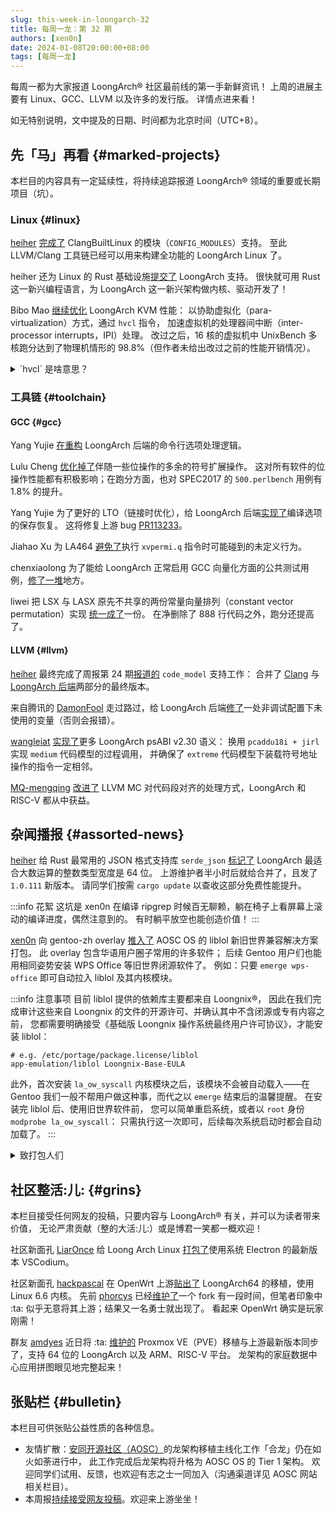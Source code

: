 ```yaml
---
slug: this-week-in-loongarch-32
title: 每周一龙：第 32 期
authors: [xen0n]
date: 2024-01-08T20:00:00+08:00
tags: [每周一龙]
---
```


每周一都为大家报道 LoongArch&reg; 社区最前线的第一手新鲜资讯！
上周的进展主要有 Linux、GCC、LLVM 以及许多的发行版。
详情点进来看！

<!-- truncate -->

如无特别说明，文中提及的日期、时间都为北京时间（UTC+8）。

## 先「马」再看 {#marked-projects}

本栏目的内容具有一定延续性，将持续追踪报道 LoongArch&reg; 领域的重要或长期项目（坑）。

### Linux {#linux}

[heiher] [完成了](https://github.com/ClangBuiltLinux/linux/issues/1884#issuecomment-1879564435)
ClangBuiltLinux 的模块（`CONFIG_MODULES`）支持。
至此 LLVM/Clang 工具链已经可以用来构建全功能的 LoongArch Linux 了。

heiher 还为 Linux 的 Rust 基础设施[提交了](https://lore.kernel.org/rust-for-linux/20240106065941.180796-1-wangrui@loongson.cn/)
LoongArch 支持。
很快就可用 Rust 这一新兴编程语言，为 LoongArch 这一新兴架构做内核、驱动开发了！

Bibo Mao [继续优化](https://lore.kernel.org/loongarch/20240108064056.232546-1-maobibo@loongson.cn/)
LoongArch KVM 性能：
以协助虚拟化（para-virtualization）方式，通过 `hvcl` 指令，
加速虚拟机的处理器间中断（inter-processor interrupts，IPI）处理。
改过之后，16 核的虚拟机中 UnixBench 多核跑分达到了物理机情形的 98.8%（但作者未给出改过之前的性能开销情况）。

<details>
<summary>`hvcl` 是啥意思？</summary>

从用法上看，`hvcl` 是 `HyperVisor CaLl` 的缩写，「监管调用」的意思：向虚拟机管理器（VM hypervisor）请求些什么。

这样一来，可能有的读者会琢磨了：为啥不像 `syscall` 一样，叫一个长一点但更完整的名字呢？
作为一个能够对最常用指令之一却取到 `pcaddu12i` 这样长的名字保持容忍的架构，
显然 `hypcall` 这种名字更达意，并且与常用指令 `syscall` 风格一致。
实则不然：在 `dbcl`（`DeBugger CaLl`，调试器调用；用来将下位机 CPU 放入调试模式）与 `hvcl` 之间，
`syscall` 反倒成了「异类」！

为了降低学习者的记忆负担，笔者以为命名上如果能做到一致，可能更加友好：
要么将 `dbcl` 与 `hvcl` 改成更达意的 `dbgcall` 与 `hypcall`，
要么将 `syscall` 改成更简练的 `sycl` 或 `sscl` 之类。
考虑到 `syscall` 是个常见单词了，不用背，那么前一种改法可能更受欢迎。
汇编代码的兼容性不会受影响，因为先前的名称一时半会:儿:不会被移除支持。

</details>

[heiher]: https://github.com/heiher

### 工具链 {#toolchain}

#### GCC {#gcc}

Yang Yujie [在重构](https://gcc.gnu.org/pipermail/gcc-patches/2024-January/642084.html)
LoongArch 后端的命令行选项处理逻辑。

Lulu Cheng [优化掉了](https://gcc.gnu.org/pipermail/gcc-patches/2024-January/641989.html)伴随一些位操作的多余的符号扩展操作。
这对所有软件的位操作性能都有积极影响；在跑分方面，也对 SPEC2017 的 `500.perlbench` 用例有 1.8% 的提升。

Yang Yujie 为了更好的 LTO（链接时优化），给 LoongArch 后端[实现了](https://gcc.gnu.org/pipermail/gcc-patches/2024-January/641930.html)编译选项的保存恢复。
这将修复上游 bug [PR113233](https://gcc.gnu.org/PR113233)。

Jiahao Xu 为 LA464 [避免了](https://gcc.gnu.org/pipermail/gcc-patches/2024-January/641889.html)执行
`xvpermi.q` 指令时可能碰到的未定义行为。

chenxiaolong 为了能给 LoongArch 正常启用 GCC 向量化方面的公共测试用例，[修了](https://gcc.gnu.org/pipermail/gcc-patches/2024-January/641868.html)[一堆](https://gcc.gnu.org/pipermail/gcc-patches/2024-January/641878.html)地方。

liwei 把 LSX 与 LASX 原先不共享的两份常量向量排列（constant vector permutation）实现
[统一成了](https://gcc.gnu.org/pipermail/gcc-patches/2023-December/641477.html)一份。
在净删除了 888 行代码之外，跑分还提高了。

#### LLVM {#llvm}

[heiher] 最终完成了周报第 24 期[报道的](./2023-11-13-this-week-in-loongarch-24.md#llvm) `code_model` 支持工作：
合并了 [Clang](https://github.com/llvm/llvm-project/pull/72078) 与
[LoongArch 后端](https://github.com/llvm/llvm-project/pull/72079)两部分的最终版本。

来自腾讯的 [DamonFool] 走过路过，给 LoongArch 后端[修了](https://github.com/llvm/llvm-project/commit/52d1397e38ee88b170585c9c824d08e6975890ca)一处非调试配置下未使用的变量（否则会报错）。

[wangleiat] [实现了](https://github.com/llvm/llvm-project/pull/76555)更多
LoongArch psABI v2.30 语义：
换用 `pcaddu18i + jirl` 实现 `medium` 代码模型的过程调用，
并确保了 `extreme` 代码模型下装载符号地址操作的指令一定相邻。

[MQ-mengqing] [改进了](https://github.com/llvm/llvm-project/pull/76552)
LLVM MC 对代码段对齐的处理方式，LoongArch 和 RISC-V 都从中获益。

[DamonFool]: https://github.com/DamonFool
[wangleiat]: https://github.com/wangleiat
[MQ-mengqing]: https://github.com/MQ-mengqing

## 杂闻播报 {#assorted-news}

[heiher] 给 Rust 最常用的 JSON 格式支持库 `serde_json`
[标记了](https://github.com/serde-rs/json/pull/1100)
LoongArch 最适合大数运算的整数类型宽度是 64 位。
上游维护者半小时后就给合并了，且发了 `1.0.111` 新版本。
请同学们按需 `cargo update` 以查收这部分免费性能提升。

:::info 花絮
这坑是 xen0n 在编译 ripgrep 时候百无聊赖，躺在椅子上看屏幕上滚动的编译进度，偶然注意到的。
有时躺平放空也能创造价值！
:::

[xen0n] 向 gentoo-zh overlay [推入了](https://github.com/microcai/gentoo-zh/pull/4109)
AOSC OS 的 liblol 新旧世界兼容解决方案打包。
此 overlay 包含华语用户圈子常用的许多软件；
后续 Gentoo 用户们也能用相同姿势安装 WPS Office 等旧世界闭源软件了。
例如：只要 `emerge wps-office` 即可自动拉入 liblol 及其内核模块。

:::info 注意事项
目前 liblol 提供的依赖库主要都来自 Loongnix&reg;，
因此在我们完成审计这些来自 Loongnix 的文件的开源许可、并确认其中不含闭源或专有内容之前，
您都需要明确接受《基础版 Loongnix 操作系统最终用户许可协议》，才能安装 liblol：

```
# e.g. /etc/portage/package.license/liblol
app-emulation/liblol Loongnix-Base-EULA
```

此外，首次安装 `la_ow_syscall` 内核模块之后，该模块不会被自动载入——在 Gentoo
我们一般不帮用户做这种事，而代之以 `emerge` 结束后的温馨提醒。
在安装完 liblol 后、使用旧世界软件前，
您可以简单重启系统，或者以 `root` 身份 `modprobe la_ow_syscall`：
只需执行这一次即可，后续每次系统启动时都会自动加载了。
:::

<details>
<summary>致打包人们</summary>

对旧世界软件包的标记方式是 `RDEPEND` 中的 `loong? ( virtual/loong-ow-compat )`
表达式。

需要注意：旧世界程序的动态链接依赖都是基于 liblol sysroot（`/opt/lol`）解析的，
而与宿主系统 libdir 无关。
这与 Gentoo 当下的 multilib 方案不同，反倒与几年前的 `emul-linux-x86-*` 大包神似；
因此大部分情况下，意在满足动态链接依赖的 `RDEPEND` 项，都不应当对 `loong` 适用。

打包人们可参考 [WPS Office 的打包做法](https://github.com/microcai/gentoo-zh/pull/4112)，
为其他旧世界软件打包。
提交前，记得简单测下软件功能：
如果 liblol sysroot 里缺依赖，可以[去 liblol 上游报告](https://github.com/shankerwangmiao/liblol/issues)。

后续，此打包工作（尤其是起到标记作用的 virtual 包）将进一步上游至 Gentoo 主源；
这将在 liblol 的 license 审计工作完成之后进行。

</details>

[xen0n]: https://github.com/xen0n

## 社区整活:儿: {#grins}

本栏目接受任何网友的投稿，只要内容与 LoongArch&reg; 有关，并可以为读者带来价值，
无论严肃贡献（整的大活:儿:）或是博君一笑都一概欢迎！

社区新面孔 [LiarOnce] 给 Loong Arch Linux [打包了](https://github.com/LiarOnce-LoongAL/vscodium-electron-loong64)使用系统 Electron 的最新版本 VSCodium。

[LiarOnce]: https://github.com/LiarOnce

社区新面孔 [hackpascal] 在 OpenWrt 上游[贴出了](https://github.com/openwrt/openwrt/pull/14357)
LoongArch64 的移植，使用 Linux 6.6 内核。
先前 [phorcys] 已经[维护了](https://github.com/phorcys/openwrt-loongarch)一个
fork 有一段时间，但笔者印象中 :ta: 似乎无意将其上游；结果又一名勇士就出现了。
看起来 OpenWrt 确实是玩家刚需！

[hackpascal]: https://github.com/hackpascal
[phorcys]: https://github.com/phorcys

群友 [amdyes][jiangcuo] 近日将 :ta: [维护的](https://github.com/jiangcuo/Proxmox-Port)
Proxmox VE（PVE）移植与上游最新版本同步了，支持 64 位的 LoongArch 以及 ARM、RISC-V 平台。
龙架构的家庭数据中心应用拼图眼见地完整起来！

[jiangcuo]: https://github.com/jiangcuo

## 张贴栏 {#bulletin}

本栏目可供张贴公益性质的各种信息。

* 友情扩散：[安同开源社区（AOSC）][aosc]的龙架构移植主线化工作「合龙」仍在如火如荼进行中，
  此工作完成后龙架构将升格为 AOSC OS 的 Tier 1 架构。
  欢迎同学们试用、反馈，也欢迎有志之士一同加入（沟通渠道详见 AOSC 网站相关栏目）。
* 本周报[持续接受网友投稿][call-for-submissions]。欢迎来上游坐坐！

[aosc]: https://aosc.io
[call-for-submissions]: https://github.com/loongson-community/areweloongyet/issues/16
